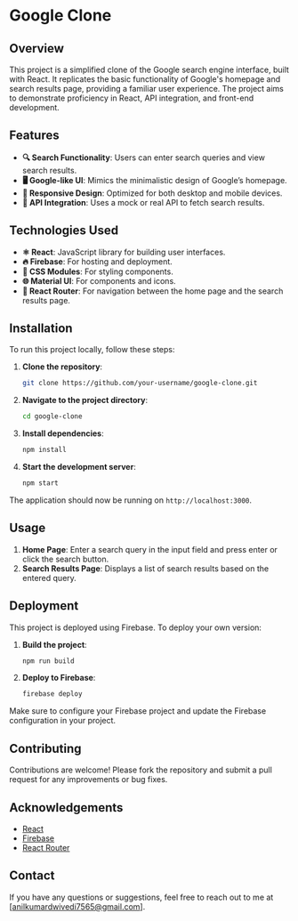 # Google Clone

## Overview

This project is a simplified clone of the Google search engine interface, built with React. It replicates the basic functionality of Google's homepage and search results page, providing a familiar user experience. The project aims to demonstrate proficiency in React, API integration, and front-end development.

## Features

- **🔍 Search Functionality**: Users can enter search queries and view search results.
- **🖥️ Google-like UI**: Mimics the minimalistic design of Google’s homepage.
- **📱 Responsive Design**: Optimized for both desktop and mobile devices.
- **🔗 API Integration**: Uses a mock or real API to fetch search results.

## Technologies Used

- **⚛️ React**: JavaScript library for building user interfaces.
- **🔥 Firebase**: For hosting and deployment.
- **🎨 CSS Modules**: For styling components.
- **🌐 Material UI**: For components and icons.
- **🚦 React Router**: For navigation between the home page and the search results page.

## Installation

To run this project locally, follow these steps:

1. **Clone the repository**:
    ```sh
    git clone https://github.com/your-username/google-clone.git
    ```
2. **Navigate to the project directory**:
    ```sh
    cd google-clone
    ```
3. **Install dependencies**:
    ```sh
    npm install
    ```
4. **Start the development server**:
    ```sh
    npm start
    ```

The application should now be running on `http://localhost:3000`.

## Usage

1. **Home Page**: Enter a search query in the input field and press enter or click the search button.
2. **Search Results Page**: Displays a list of search results based on the entered query.

## Deployment

This project is deployed using Firebase. To deploy your own version:

1. **Build the project**:
    ```sh
    npm run build
    ```
2. **Deploy to Firebase**:
    ```sh
    firebase deploy
    ```

Make sure to configure your Firebase project and update the Firebase configuration in your project.

## Contributing

Contributions are welcome! Please fork the repository and submit a pull request for any improvements or bug fixes.


## Acknowledgements

- [React](https://reactjs.org/)
- [Firebase](https://firebase.google.com/)
- [React Router](https://reactrouter.com/)

## Contact

If you have any questions or suggestions, feel free to reach out to me at [anilkumardwivedi7565@gmail.com].
